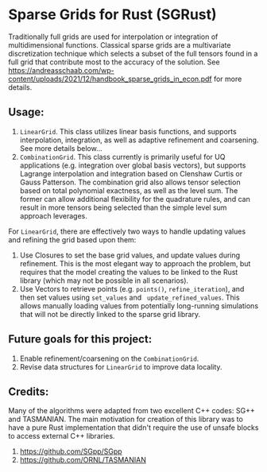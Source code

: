 # Sparse Grids for Rust (SGRust)

Traditionally full grids are used for interpolation or integration of multidimensional functions. Classical sparse grids are a multivariate discretization technique which selects a subset of the full tensors found in a full grid that contribute most to the accuracy of the solution. See https://andreasschaab.com/wp-content/uploads/2021/12/handbook_sparse_grids_in_econ.pdf for more details.

## Usage:

1. `LinearGrid`. This class utilizes linear basis functions, and supports interpolation, integration, as well as adaptive refinement and coarsening. See more details below...
2. `CombinationGrid`.  This class currently is primarily useful for UQ applications (e.g. integration over global basis vectors), but supports Lagrange interpolation and integration based on Clenshaw Curtis or Gauss Patterson. The combination grid also allows tensor selection based on total polynomial exactness, as well as the level sum. The former can allow additional flexibility for the quadrature rules, and can result in more tensors being selected than the simple level sum approach leverages. 

For `LinearGrid`, there are effectively two ways to handle updating values and refining the grid based upon them:
1. Use Closures to set the base grid values, and update values during refinement. This is the most elegant way to approach the problem, but requires that the model creating the values to be linked to the Rust library (which may not be possible in all scenarios). 
2. Use Vectors to retrieve points (e.g. `points()`, `refine_iteration`), and then set values using `set_values` and ` update_refined_values`. This allows manually loading values from potentially long-running simulations that will not be directly linked to the sparse grid library.

## Future goals for this project:

1. Enable refinement/coarsening on the `CombinationGrid`. 
2. Revise data structures for `LinearGrid` to improve data locality.

## Credits:

Many of the algorithms were adapted from two excellent C++ codes: SG++ and TASMANIAN. The main motivation for creation of this library was to have a pure Rust implementation that didn't require the use of unsafe blocks to access external C++ libraries. 

1. https://github.com/SGpp/SGpp
2. https://github.com/ORNL/TASMANIAN




